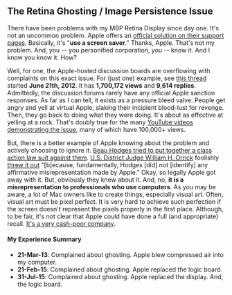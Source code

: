 The Retina Ghosting / Image Persistence Issue
---
There have been problems with my MBP Retina Display since day one. It's not an uncommon problem.  Apple offers an [official solution on their support pages](https://support.apple.com/en-us/HT202580). Basically, it's "**use a screen saver**." Thanks, Apple. That's not my problem. And, you -- you personified corporation, you -- know it. And I know you know it. How?

Well, for one, the Apple-hosted discussion boards are overflowing with complaints on this exact issue. For (just one) example, see [this thread](https://discussions.apple.com/thread/4034848?start=15) started **June 21th, 2012**. It has **1,700,172 views** and **9,614 replies**. Admittedly, the discussion forums rarely have any official Apple sanction responses. As far as I can tell, it exists as a pressure bleed valve. People get angry and yell at virtual Apple, slaking their incipient blood-lust for revenge. Then, they go back to doing what they were doing. It's about as effective at yelling at a rock. That's doubly true for the many [YouTube videos demonstrating the issue](https://www.youtube.com/results?search_query=mbp+retina+ghosting&search_sort=video_view_count), many of which have 100,000+ views.

But, there is a better example of Apple knowing about the problem and actively choosing to ignore it. [Beau Hodges tried to put together a class action law suit against them](http://arstechnica.com/apple/2013/03/apple-hit-with-class-action-lawsuit-over-defective-retina-displays/). [U.S. District Judge William H. Orrick](https://en.wikipedia.org/wiki/William_H._Orrick_III) foolishly [threw it out](http://topclassactions.com/lawsuit-settlements/lawsuit-news/4749-judge-dismisses-macbook-retina-display-class-action-lawsuit/) "[b]ecause, fundamentally, Hodges [did] not [identify] any affirmative misrepresentation made by Apple." Okay, so legally Apple got away with it. But, obviously they knew about it. And, no, **it is a misrepresentation to professionals who use computers**. As you may be aware, a lot of Mac owners like to create things, especially visual art. Often, visual art must be pixel perfect. It is very hard to achieve such perfection if the screen doesn't represent the pixels properly in the first place. Although, to be fair, it's not clear that Apple could have done a full (and appropriate) recall. [It's a very cash-poor company](http://techcrunch.com/2015/07/21/apple-now-has-203-billion-in-cash-on-hand/#.owio6q:vO3h).

#### My Experience Summary

- **21-Mar-13**: Complained about ghosting. Apple blew compressed air into my computer.
- **21-Feb-15**: Complained about ghosting. Apple replaced the logic board.
- **31-Jul-15**: Complained about ghosting. Apple replaced the display. And, the logic board.
